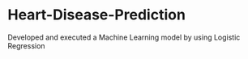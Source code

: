 # Heart-Disease-Prediction
Developed and executed a Machine Learning model by using Logistic Regression
